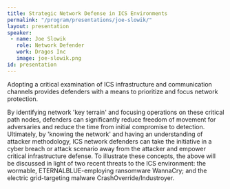```yaml
---
title: Strategic Network Defense in ICS Environments
permalink: "/program/presentations/joe-slowik/"
layout: presentation
speaker: 
 - name: Joe Slowik
   role: Network Defender
   work: Dragos Inc
   image: joe-slowik.png
id: presentation
---
```


Adopting a critical examination of ICS infrastructure and communication channels provides defenders with a means to prioritize and focus network protection.

By identifying network 'key terrain' and focusing operations on these critical path nodes, defenders can significantly reduce freedom of movement for adversaries and reduce the time from initial compromise to detection. Ultimately, by 'knowing the network' and having an understanding of attacker methodology, ICS network defenders can take the initiative in a cyber breach or attack scenario away from the attacker and empower critical infrastructure defense. To illustrate these concepts, the above will be discussed in light of two recent threats to the ICS environment: the wormable, ETERNALBLUE-employing ransomware WannaCry; and the electric grid-targeting malware CrashOverride/Industroyer.